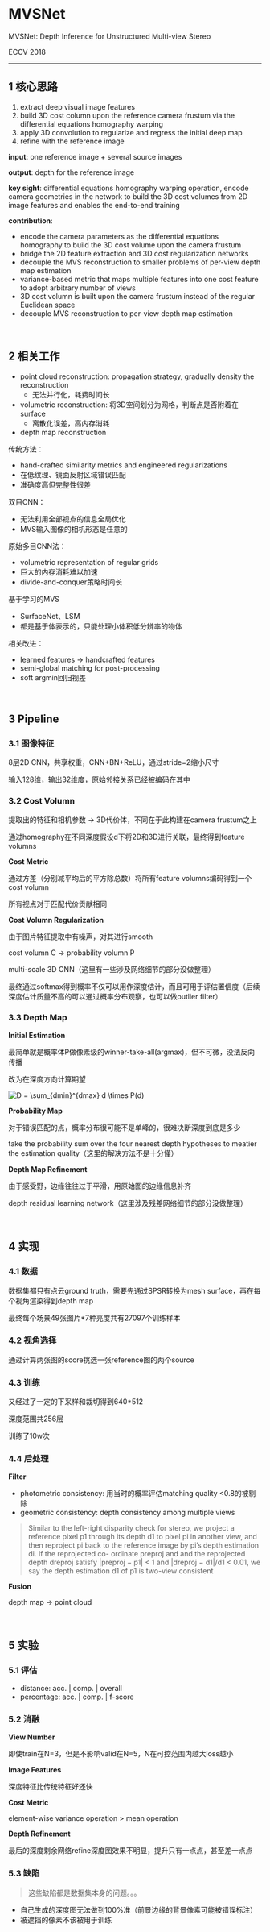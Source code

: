# MVSNet

MVSNet: Depth Inference for Unstructured Multi-view Stereo

ECCV 2018

-----

## 1 核心思路

1. extract deep visual image features
2. build 3D cost column upon the reference camera frustum via the differential equations homography warping
3. apply 3D convolution to regularize and regress the initial deep map
4. refine with the reference image

**input**: one reference image + several source images

**output**: depth for the reference image

**key sight**: differential equations homography warping operation, encode camera geometries in the network to build the 3D cost volumes from 2D image features and enables the end-to-end training

**contribution**: 

- encode the camera parameters as the differential equations homography to build the 3D cost volume upon the camera frustum
- bridge the 2D feature extraction and 3D cost regularization networks
- decouple the MVS reconstruction to smaller problems of per-view depth map estimation
- variance-based metric that maps multiple features into one cost feature to adopt arbitrary number of views
- 3D cost volumn is built upon the camera frustum instead of the regular Euclidean space
- decouple MVS reconstruction to per-view depth map estimation

<br/>

## 2 相关工作

- point cloud reconstruction: propagation strategy, gradually density the reconstruction
    - 无法并行化，耗费时间长
- volumetric reconstruction: 将3D空间划分为网格，判断点是否附着在surface
    - 离散化误差，高内存消耗
- depth map reconstruction

传统方法：

- hand-crafted similarity metrics and engineered regularizations
- 在低纹理、镜面反射区域错误匹配
- 准确度高但完整性很差

双目CNN：

- 无法利用全部视点的信息全局优化
- MVS输入图像的相机形态是任意的

原始多目CNN法：

- volumetric representation of regular grids
- 巨大的内存消耗难以加速
- divide-and-conquer策略时间长

基于学习的MVS

- SurfaceNet、LSM
- 都是基于体表示的，只能处理小体积低分辨率的物体

相关改进：

- learned features → handcrafted features
- semi-global matching for post-processing
- soft argmin回归视差

<br/>

## 3 Pipeline

### 3.1 图像特征

8层2D CNN，共享权重，CNN+BN+ReLU，通过stride=2缩小尺寸

输入128维，输出32维度，原始邻接关系已经被编码在其中

### 3.2 Cost Volumn

提取出的特征和相机参数 → 3D代价体，不同在于此构建在camera frustum之上

通过homography在不同深度假设d下将2D和3D进行关联，最终得到feature volumns

**Cost Metric**

通过方差（分别减平均后的平方除总数）将所有feature volumns编码得到一个cost volumn

所有视点对于匹配代价贡献相同

**Cost Volumn Regularization**

由于图片特征提取中有噪声，对其进行smooth

cost volumn C → probability volumn P

multi-scale 3D CNN（这里有一些涉及网络细节的部分没做整理）

最终通过softmax得到概率不仅可以用作深度估计，而且可用于评估置信度（后续深度估计质量不高的可以通过概率分布观察，也可以做outlier filter）

### 3.3 Depth Map

**Initial Estimation**

最简单就是概率体P做像素级的winner-take-all(argmax)，但不可微，没法反向传播

改为在深度方向计算期望

<img src="https://latex.codecogs.com/svg.image?D&space;=&space;\sum_{dmin}^{dmax}&space;d&space;\times&space;P(d)" title="D = \sum_{dmin}^{dmax} d \times P(d)" />

**Probability Map**

对于错误匹配的点，概率分布很可能不是单峰的，很难决断深度到底是多少

take the probability sum over the four nearest depth hypotheses to meatier the estimation quality（这里的解决方法不是十分懂）

**Depth Map Refinement**

由于感受野，边缘往往过于平滑，用原始图的边缘信息补齐

depth residual learning network（这里涉及残差网络细节的部分没做整理）

<br/>

## 4 实现

### 4.1 数据

数据集都只有点云ground truth，需要先通过SPSR转换为mesh surface，再在每个视角渲染得到depth map

最终每个场景49张图片*7种亮度共有27097个训练样本

### 4.2 视角选择

通过计算两张图的score挑选一张reference图的两个source

### 4.3 训练

又经过了一定的下采样和裁切得到640*512

深度范围共256层

训练了10w次

### 4.4 后处理

**Filter**

- photometric consistency: 用当时的概率评估matching quality <0.8的被剔除
- geometric consistency: depth consistency among multiple views

> Similar to the left-right disparity check for stereo, we project a reference pixel p1 through its depth d1 to pixel pi in another view, and then reproject pi back to the reference image by pi’s depth estimation di. If the reprojected co- ordinate preproj and and the reprojected depth dreproj satisfy |preproj − p1| < 1 and |dreproj − d1|/d1 < 0.01, we say the depth estimation d1 of p1 is two-view consistent
> 

**Fusion**

depth map → point cloud

<br/>

## 5 实验

### 5.1 评估

- distance: acc. | comp. | overall
- percentage: acc. | comp. | f-score

### 5.2 消融

**View Number**

即使train在N=3，但是不影响valid在N=5，N在可控范围内越大loss越小

**Image Features**

深度特征比传统特征好还快

**Cost Metric**

element-wise variance operation > mean operation

**Depth Refinement**

最后的深度剩余网络refine深度图效果不明显，提升只有一点点，甚至差一点点

### 5.3 缺陷

> 这些缺陷都是数据集本身的问题。。。
> 
- 自己生成的深度图无法做到100%准（前景边缘的背景像素可能被错误标注）
- 被遮挡的像素不该被用于训练